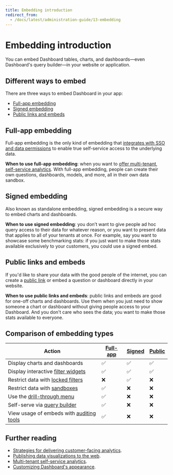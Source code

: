 ```yaml
---
title: Embedding introduction
redirect_from:
  - /docs/latest/administration-guide/13-embedding
---
```


# Embedding introduction

You can embed Dashboard tables, charts, and dashboards—even Dashboard's query builder—in your website or application.

## Different ways to embed

There are three ways to embed Dashboard in your app:

- [Full-app embedding](#full-app-embedding)
- [Signed embedding](#signed-embedding)
- [Public links and embeds](#public-links-and-embeds)

## Full-app embedding

Full-app embedding is the only kind of embedding that [integrates with SSO and data permissions](./full-app-embedding.md) to enable true self-service access to the underlying data.

**When to use full-app embedding**: when you want to [offer multi-tenant, self-service analytics](https://www.metabase.com/blog/why-full-app-embedding). With full-app embedding, people can create their own questions, dashboards, models, and more, all in their own data sandbox.

## Signed embedding

Also known as standalone embedding, signed embedding is a secure way to embed charts and dashboards.

**When to use signed embedding**: you don’t want to give people ad hoc query access to their data for whatever reason, or you want to present data that applies to all of your tenants at once. For example, say you want to showcase some benchmarking stats: if you just want to make those stats available exclusively to your customers, you could use a signed embed.

## Public links and embeds

If you'd like to share your data with the good people of the internet, you can create a [public link](../questions/sharing/public-links.md) or embed a question or dashboard directly in your website.

**When to use public links and embeds**: public links and embeds are good for one-off charts and dashboards. Use them when you just need to show someone a chart or dashboard without giving people access to your Dashboard. And you don't care who sees the data; you want to make those stats available to everyone.

## Comparison of embedding types

| Action                                                                                                   | [Full-app](./full-app-embedding.md) | [Signed](./signed-embedding.md) | [Public](../questions/sharing/public-links.md) |
|----------------------------------------------------------------------------------------------------------|-------------------------------------|---------------------------------|------------------------------------------------|
| Display charts and dashboards                                                                            | ✅                                  | ✅                              | ✅                                             |
| Display interactive [filter widgets](https://www.metabase.com/glossary/filter_widget)                    | ✅                                  | ✅                              | ✅                                             |
| Restrict data with [locked filters](./signed-embedding-parameters.md#restricting-data-in-a-signed-embed) | ❌                                  | ✅                              | ❌                                             |
| Restrict data with [sandboxes](../permissions/data-sandboxes.md)                                         | ✅                                  | ❌                              | ❌                                             |
| Use the [drill-through menu](https://www.metabase.com/learn/questions/drill-through)               | ✅                                  | ❌                              | ❌                                             |
| Self-serve via [query builder](https://www.metabase.com/glossary/query_builder)                          | ✅                                  | ❌                              | ❌                                             |
| View usage of embeds with [auditing tools](../usage-and-performance-tools/audit.md)                      | ✅                                  | ❌                              | ❌                                             |

## Further reading

- [Strategies for delivering customer-facing analytics](https://www.metabase.com/learn/embedding/embedding-overview).
- [Publishing data visualizations to the web](https://www.metabase.com/learn/embedding/embedding-charts-and-dashboards).
- [Multi-tenant self-service analytics](https://www.metabase.com/learn/embedding/multi-tenant-self-service-analytics).
- [Customizing Dashboard's appearance](../configuring-metabase/appearance.md).
